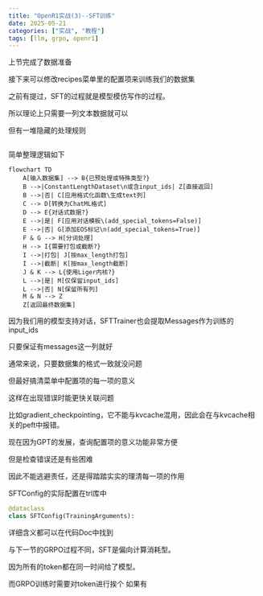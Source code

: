 ```yaml
---
title: "OpenR1实战(3)--SFT训练"
date: 2025-05-21
categories: ["实战", "教程"]
tags: [llm, grpo, openr1]
---
```

上节完成了数据准备

接下来可以修改recipes菜单里的配置项来训练我们的数据集

之前有提过，SFT的过程就是模型模仿写作的过程。

所以理论上只需要一列文本数据就可以

但有一堆隐藏的处理规则

```py
```



简单整理逻辑如下
```mermaid
flowchart TD
    A[输入数据集] --> B{已预处理或特殊类型?}
    B -->|ConstantLengthDataset\n或含input_ids| Z[直接返回]
    B -->|否| C[应用格式化函数\生成text列]
    C --> D[转换为ChatML格式]
    D --> E{对话式数据?}
    E -->|是| F[应用对话模板\(add_special_tokens=False)]
    E -->|否| G[添加EOS标记\n(add_special_tokens=True)]
    F & G --> H[分词处理]
    H --> I{需要打包或截断?}
    I -->|打包| J[按max_length打包]
    I -->|截断| K[按max_length截断]
    J & K --> L{使用Liger内核?}
    L -->|是| M[仅保留input_ids]
    L -->|否| N[保留所有列]
    M & N --> Z
    Z[返回最终数据集]
```

因为我们用的模型支持对话，SFTTrainer也会提取Messages作为训练的input_ids

只要保证有messages这一列就好

通常来说，只要数据集的格式一致就没问题

但最好搞清菜单中配置项的每一项的意义

这样在出现错误时能更快关联问题

比如gradient_checkpointing，它不能与kvcache混用，因此会在与kvcache相关的peft中报错。

现在因为GPT的发展，查询配置项的意义功能非常方便

但是检查错误还是有些困难

因此不能逃避责任，还是得踏踏实实的理清每一项的作用

SFTConfig的实际配置在trl库中
```python
@dataclass
class SFTConfig(TrainingArguments):
```

详细含义都可以在代码Doc中找到


与下一节的GRPO过程不同，SFT是偏向计算消耗型。

因为所有的token都在同一时间给了模型。

而GRPO训练时需要对token进行挨个
如果有






